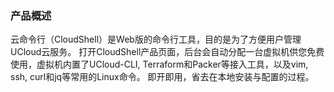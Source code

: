 
### 产品概述

云命令行（CloudShell）是Web版的命令行工具，目的是为了方便用户管理UCloud云服务。
打开CloudShell产品页面，后台会自动分配一台虚拟机供您免费使用，虚拟机内置了UCloud-CLI, Terraform和Packer等接入工具，以及vim, ssh, curl和jq等常用的Linux命令。 
即开即用，省去在本地安装与配置的过程。
